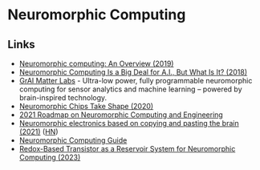 # Neuromorphic Computing

## Links

- [Neuromorphic computing: An Overview (2019)](https://opensourc.es/blog/neuromorphic/)
- [Neuromorphic Computing Is a Big Deal for A.I., But What Is It? (2018)](https://www.youtube.com/watch?v=TetLY4gPDpo)
- [GrAI Matter Labs](https://www.graimatterlabs.ai/) - Ultra-low power, fully programmable neuromorphic computing for sensor analytics and machine learning – powered by brain-inspired technology.
- [Neuromorphic Chips Take Shape (2020)](https://cacm.acm.org/magazines/2020/8/246356-neuromorphic-chips-take-shape/fulltext)
- [2021 Roadmap on Neuromorphic Computing and Engineering](https://arxiv.org/abs/2105.05956)
- [Neuromorphic electronics based on copying and pasting the brain (2021)](https://www.nature.com/articles/s41928-021-00646-1) ([HN](https://news.ycombinator.com/item?id=28671383))
- [Neuromorphic Computing Guide](https://github.com/mikeroyal/Neuromorphic-Computing-Guide)
- [Redox-Based Transistor as a Reservoir System for Neuromorphic Computing (2023)](https://www.tus.ac.jp/en/mediarelations/archive/20230602_6198.html)
